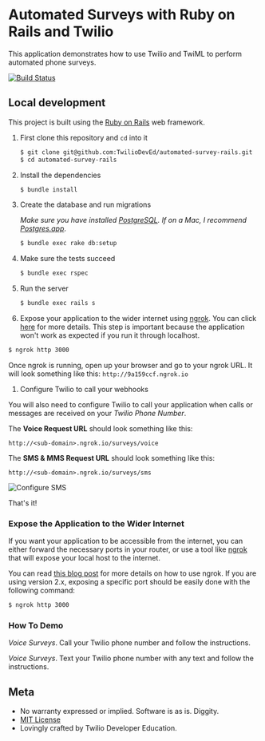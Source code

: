 # Automated Surveys with Ruby on Rails and Twilio

This application demonstrates how to use Twilio and TwiML to perform automated phone surveys.

[![Build Status](https://travis-ci.org/TwilioDevEd/automated-survey-rails.svg?branch=master)](https://travis-ci.org/TwilioDevEd/automated-survey-rails)

## Local development

This project is built using the [Ruby on Rails](http://rubyonrails.org/) web framework.

1. First clone this repository and `cd` into it

   ```bash
   $ git clone git@github.com:TwilioDevEd/automated-survey-rails.git
   $ cd automated-survey-rails
   ```

1. Install the dependencies

   ```bash
   $ bundle install
   ```

1. Create the database and run migrations

   _Make sure you have installed [PostgreSQL](http://www.postgresql.org/). If on
   a Mac, I recommend [Postgres.app](http://postgresapp.com)_.

   ```bash
   $ bundle exec rake db:setup
   ```

1. Make sure the tests succeed

   ```bash
   $ bundle exec rspec
   ```

1. Run the server

   ```bash
   $ bundle exec rails s
   ```

1. Expose your application to the wider internet using [ngrok](http://ngrok.com). You can click
  [here](#expose-the-application-to-the-wider-internet) for more details. This step
  is important because the application won't work as expected if you run it through
  localhost.

  ```bash
  $ ngrok http 3000
  ```

  Once ngrok is running, open up your browser and go to your ngrok URL. It will
  look something like this: `http://9a159ccf.ngrok.io`

1. Configure Twilio to call your webhooks

  You will also need to configure Twilio to call your application when calls or messages are received on your _Twilio Phone Number_.

  The **Voice Request URL** should look something like this:

  ```
  http://<sub-domain>.ngrok.io/surveys/voice
  ```

  The **SMS & MMS Request URL** should look something like this:

  ```
  http://<sub-domain>.ngrok.io/surveys/sms
  ```

  ![Configure SMS](http://howtodocs.s3.amazonaws.com/twilio-number-config-all-med.gif)


That's it!

### Expose the Application to the Wider Internet

If you want your application to be accessible from the internet, you can either
forward the necessary ports in your router, or use a tool like
[ngrok](https://ngrok.com/) that will expose your local host to the internet.

You can read [this blog post](https://www.twilio.com/blog/2015/09/6-awesome-reasons-to-use-ngrok-when-testing-webhooks.html)
for more details on how to use ngrok. If you are using version 2.x, exposing
a specific port should be easily done with the following command:

```bash
$ ngrok http 3000
```

### How To Demo
_Voice Surveys_. Call your Twilio phone number and follow the instructions.

_Voice Surveys_. Text your Twilio phone number with any text and follow the instructions.

## Meta

* No warranty expressed or implied. Software is as is. Diggity.
* [MIT License](http://www.opensource.org/licenses/mit-license.html)
* Lovingly crafted by Twilio Developer Education.
